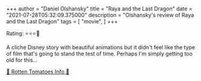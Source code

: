 +++
author = "Daniel Olshansky"
title = "Raya and the Last Dragon"
date = "2021-07-28T05:32:09.375000"
description = "Olshansky's review of Raya and the Last Dragon"
tags = [
    "movie",
]
+++

Rating: ⭐⭐⭐🌟

A cliche Disney story with beautiful animations but it didn't feel like the type of film that's going to stand the test of time. Perhaps I'm simply getting too old for this...

[🍅 Rotten Tomatoes Info 🍅](https://www.rottentomatoes.com//m/raya_and_the_last_dragon)